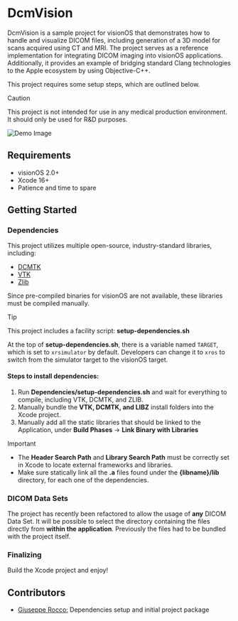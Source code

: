 # DcmVision

DcmVision is a sample project for visionOS that demonstrates how to handle and visualize DICOM files, including generation of a 3D model for scans acquired using CT and MRI. The project serves as a reference implementation for integrating DICOM imaging into visionOS applications. Additionally, it provides an example of bridging standard Clang technologies to the Apple ecosystem by using Objective-C++.

This project requires some setup steps, which are outlined below.

> [!CAUTION]
> This project is not intended for use in any medical production environment. It should only be used for R&D purposes.

![Demo Image](./Demo.png)

## Requirements

- visionOS 2.0+
- Xcode 16+
- Patience and time to spare

## Getting Started

### Dependencies

This project utilizes multiple open-source, industry-standard libraries, including:

- [DCMTK](https://github.com/DCMTK/dcmtk)
- [VTK](https://github.com/Kitware/VTK)
- [Zlib](https://zlib.net/)

Since pre-compiled binaries for visionOS are not available, these libraries must be compiled manually.

> [!TIP]
> This project includes a facility script: **setup-dependencies.sh**
>
> At the top of **setup-dependencies.sh**, there is a variable named `TARGET`, which is set to `xrsimulator` by default. Developers can change it to `xros` to switch from the simulator target to the visionOS target.

#### Steps to install dependencies:

1. Run **Dependencies/setup-dependencies.sh** and wait for everything to compile, including VTK, DCMTK, and ZLIB.
2. Manually bundle the **VTK, DCMTK, and LIBZ** install folders into the Xcode project.
3. Manually add all the static libraries that should be linked to the Application, under **Build Phases** -> **Link Binary with Libraries**

> [!IMPORTANT]
> - The **Header Search Path** and **Library Search Path** must be correctly set in Xcode to locate external frameworks and libraries.
> - Make sure statically link all the **.a** files found under the **{libname}/lib** directory, for each one of the dependencies.

### DICOM Data Sets

The project has recently been refactored to allow the usage of **any** DICOM Data Set. It will be possible to select the directory containing the files directly from **within the application**. Previously the files had to be bundled with the project itself.

### Finalizing

Build the Xcode project and enjoy!

## Contributors

- [Giuseppe Rocco](https://github.com/iOmega8561)[:](https://github.com/iOmega8561) Dependencies setup and initial project package
